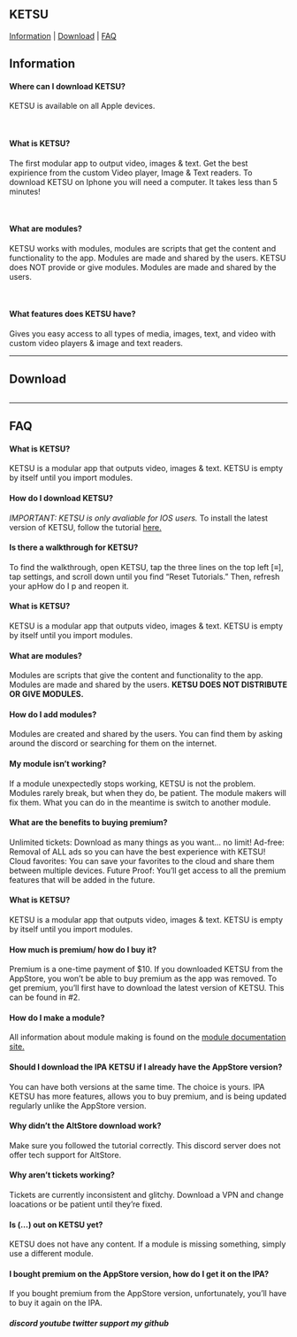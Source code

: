 <!DOCTYPE html>
<html>
  <head>
    <title>
      KETSU-nincompoop
    </title>
  </head>
  <body>
    <section>
      <h1>
        KETSU
      </h1>
      <a href=#information>Information</a> | 
      <a href=#download>Download</a> | 
      <a href=#faq>FAQ</a>
    </section>
    <section>
      <h2 id="information">Information</h2>
        <article>
          <h4>
            Where can I download KETSU?
          </h4>
          <p>
            KETSU is available on all Apple devices.
          </p>
          <br>
          <h4>
            What is KETSU?
          </h4>
          <p>
            The first modular app to output video, images & text. Get the best expirience from the custom Video player, Image & Text readers. To download KETSU on Iphone you will need a computer. It takes less than 5 minutes!
          </p>
          <br>
          <h4>
            What are modules?
          </h4>
          <p>
            KETSU works with modules, modules are scripts that get the content and functionality to the app. Modules are made and shared by the users. KETSU does NOT provide or give modules. Modules are made and shared by the users.
          </p>
          <br>
          <h4>
            What features does KETSU have?
          </h4>
          <p>
            Gives you easy access to all types of media, images, text, and video with custom video players & image and text readers.
          </p>
      <hr>
      <h2 id="download">Download<h2/>
        <article>
          <p>
        </article>
      <hr>
      <h2 id="faq">FAQ</h2>
        <article>
          <h4>
            What is KETSU?
          </h4>
          <p>
            KETSU is a modular app that outputs video, images & text. KETSU is empty by itself until you import modules.
          </p>
          <h4>
            How do I download KETSU?
          </h4>
          <p>
            <em>
              IMPORTANT: KETSU is only avaliable for IOS users.
            </em>
            To install the latest version of KETSU, follow the tutorial <a href="https://ketsu.app/download.html">here.</a>
          </p>
          <h4>
            Is there a walkthrough for KETSU?
          </h4>
          <p>
            To find the walkthrough, open KETSU, tap the three lines on the top left [≡], tap settings, and scroll down until you find “Reset Tutorials.” Then, refresh your apHow do I p and reopen it.
          </p>
          <h4>
            What is KETSU?
          </h4>
          <p>
            KETSU is a modular app that outputs video, images & text. KETSU is empty by itself until you import modules.
          </p>
          <h4>
            What are modules?
          </h4>
          <p>
            Modules are scripts that give the content and functionality to the app. Modules are made and shared by the users. 
            <strong>
              KETSU DOES NOT DISTRIBUTE OR GIVE MODULES.
            </strong>
          </p>
          <h4>
            How do I add modules?
          </h4>
          <p>
            Modules are created and shared by the users. You can find them by asking around the discord or searching for them on the internet.
          </p>
          <h4>
            My module isn’t working?
          </h4>
          <p>
            If a module unexpectedly stops working, KETSU is not the problem. Modules rarely break, but when they do, be patient. The module makers will fix them. What you can do in the meantime is switch to another module.
          </p>
          <h4>
            What are the benefits to buying premium?
          </h4>
          <p>
            Unlimited tickets: Download as many things as you want… no limit! Ad-free: Removal of ALL ads so you can have the best experience with KETSU! Cloud favorites: You can save your favorites to the cloud and share them between multiple devices. Future Proof: You’ll get access to all the premium features that will be added in the future.
          </p>
          <h4>
            What is KETSU?
          </h4>
          <p>
            KETSU is a modular app that outputs video, images & text. KETSU is empty by itself until you import modules.
          </p>
          <h4>
            How much is premium/ how do I buy it?
          </h4>
          <p>
            Premium is a one-time payment of $10. If you downloaded KETSU from the AppStore, you won’t be able to buy premium as the app was removed. To get premium, you’ll first have to download the latest version of KETSU. This can be found in #2.
          </p>
          <h4>
            How do I make a module?
          </h4>
          <p>
            All information about module making is found on the <a href="https://appketsu.github.io/KETSU-Documentation">module documentation site.</a>
          </p>
          <h4>
            Should I download the IPA KETSU if I already have the AppStore version?
          </h4>
          <p>
            You can have both versions at the same time. The choice is yours. IPA KETSU has more features, allows you to buy premium, and is being updated regularly unlike the AppStore version.
          </p>
          <h4>
            Why didn’t the AltStore download work?
          </h4>
          <p>
            Make sure you followed the tutorial correctly. This discord server does not offer tech support for AltStore.
          </p>
          <h4>
            Why aren’t tickets working?
          </h4>
          <p>
            Tickets are currently inconsistent and glitchy. Download a VPN and change loacations or be patient until they’re fixed.
          </p>
          <h4>
            Is (…) out on KETSU yet?
          </h4>
          <p>
            KETSU does not have any content. If a module is missing something, simply use a different module.
          </p>
          <h4>
            I bought premium on the AppStore version, how do I get it on the IPA?
          </h4>
          <p>
            If you bought premium from the AppStore version, unfortunately, you’ll have to buy it again on the IPA.
          </p>
        </article>
    <footer>
      <h5>
        discord youtube twitter support my github
      </h5>
    </footer>
  </body>
</html>

